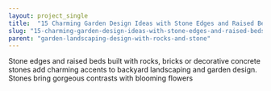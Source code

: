 ```yaml
---
layout: project_single
title:  "15 Charming Garden Design Ideas with Stone Edges and Raised Beds"
slug: "15-charming-garden-design-ideas-with-stone-edges-and-raised-beds"
parent: "garden-landscaping-design-with-rocks-and-stone"
---
```

Stone edges and raised beds built with rocks, bricks or decorative concrete stones add charming accents to backyard landscaping and garden design. Stones bring gorgeous contrasts with blooming flowers